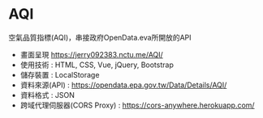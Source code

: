 # AQI
空氣品質指標(AQI)，串接政府OpenData.eva所開放的API

* 畫面呈現 https://jerry092383.nctu.me/AQI/
* 使用技術 : HTML, CSS, Vue, jQuery, Bootstrap
* 儲存裝置 : LocalStorage
* 資料來源(API) : https://opendata.epa.gov.tw/Data/Details/AQI/
* 資料格式 : JSON
* 跨域代理伺服器(CORS Proxy) : https://cors-anywhere.herokuapp.com/
